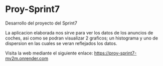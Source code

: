 # Proy-Sprint7
Desarrollo del proyecto del Sprint7

La aplicacion elaborada nos sirve para ver los datos de los anuncios de coches, asi como se podran visualizar 2 graficos; un histograma y uno de dispersion en las cuales se veran reflejados los datos.

Visita la web mediante el siguiente enlace:
https://proy-sprint7-mv2m.onrender.com
